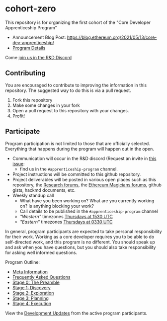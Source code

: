 # cohort-zero

This repository is for organizing the first cohort of the "Core Developer Apprenticeship Program"

- Announcement Blog Post: https://blog.ethereum.org/2021/05/13/core-dev-apprenticeship/
- [Program Details](./program-details.md)

Come [join us in the R&D Discord](https://discord.gg/n9EG54Ez)

## Contributing

You are encouraged to contribute to improving the information in this repository. The suggested way to do this is via a pull request.

1. Fork this repository
2. Make some changes in your fork
3. Open a pull request to this repository with your changes.
4. Profit!


## Participate

Program participation is not limited to those that are officially selected. Everything that happens during the program will happen out in the open.

- Communication will occur in the R&D discord (Request an invite in [this issue](https://github.com/ethereum-cdap/cohort-zero/issues/89):
    - find us in the `#apprenticeship-program` channel.
- Project instructions will be committed to this github repository.
- Project deliverables will be posted in various open places such as this repository, the [Research forums](https://ethresear.ch/), the [Ethereum Magicians forums](https://ethereum-magicians.org/), github gists, hackmd documents, etc.
- Weekly standup call
    - What have you been working on? What are you currently working on? Is anything blocking your work?
    - Call details to be published in the `#apprenticeship-program` channel
    - *"Western"* timezones [Thursdays at 1530 UTC](https://www.worldtimebuddy.com/?qm=1&lid=5419384,100,2643743,1668341&h=5419384&date=2021-6-16&sln=9.5-10&hf=1)
    - *"Eastern"* timezones [Thursdays at 0330 UTC](https://www.worldtimebuddy.com/?qm=1&lid=5419384,100,2643743,1668341&h=5419384&date=2021-6-16&sln=21.5-22&hf=1)

In general, program participants are expected to take personal responsibility for their work. Working as a core developer requires you to be able to do self-directed work, and this program is no different. You should speak up and ask when you have questions, but you should also take responsibility for asking well informed questions.

Program Outline:

- [Meta Information](./program-meta.md)
- [Frequently Asked Questions](./program-faq.md)
- [Stage 0: The Preamble](./stage-0-getting-started.md)
- [Stage 1: Discovery](./stage-1-project-discovery.md)
- [Stage 2: Exploration](./stage-2-project-exploration.md)
- [Stage 3: Planning](./stage-3-project-planning.md)
- [Stage 4: Execution](./stage-4-project-execution.md)

View the [Development Updates](./development-updates.md) from the active program participants.
